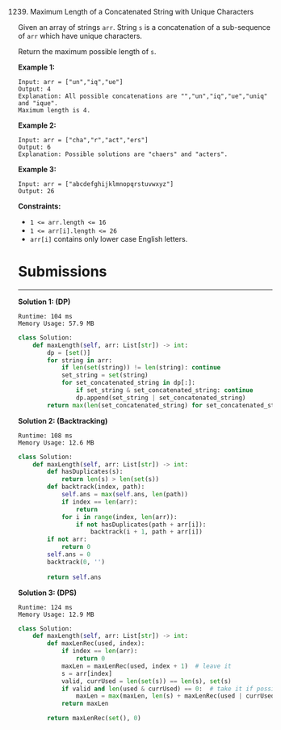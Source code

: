 1239. Maximum Length of a Concatenated String with Unique Characters

Given an array of strings `arr`. String `s` is a concatenation of a sub-sequence of `arr` which have unique characters.

Return the maximum possible length of `s`.

 

**Example 1:**
```
Input: arr = ["un","iq","ue"]
Output: 4
Explanation: All possible concatenations are "","un","iq","ue","uniq" and "ique".
Maximum length is 4.
```

**Example 2:**
```
Input: arr = ["cha","r","act","ers"]
Output: 6
Explanation: Possible solutions are "chaers" and "acters".
```

**Example 3:**
```
Input: arr = ["abcdefghijklmnopqrstuvwxyz"]
Output: 26
```

**Constraints:**

* `1 <= arr.length <= 16`
* `1 <= arr[i].length <= 26`
* `arr[i]` contains only lower case English letters.

# Submissions
---
**Solution 1: (DP)**
```
Runtime: 104 ms
Memory Usage: 57.9 MB
```
```python
class Solution:
    def maxLength(self, arr: List[str]) -> int:
        dp = [set()]
        for string in arr:
            if len(set(string)) != len(string): continue
            set_string = set(string)
            for set_concatenated_string in dp[:]:
                if set_string & set_concatenated_string: continue
                dp.append(set_string | set_concatenated_string)
        return max(len(set_concatenated_string) for set_concatenated_string in dp)
```

**Solution 2: (Backtracking)**
```
Runtime: 108 ms
Memory Usage: 12.6 MB
```
```python
class Solution:
    def maxLength(self, arr: List[str]) -> int:
        def hasDuplicates(s):
            return len(s) > len(set(s))
        def backtrack(index, path):
            self.ans = max(self.ans, len(path))
            if index == len(arr):
                return
            for i in range(index, len(arr)):
                if not hasDuplicates(path + arr[i]):
                    backtrack(i + 1, path + arr[i])
        if not arr:
            return 0
        self.ans = 0
        backtrack(0, '')
        
        return self.ans
```

**Solution 3: (DPS)**
```
Runtime: 124 ms
Memory Usage: 12.9 MB
```
```python
class Solution:
    def maxLength(self, arr: List[str]) -> int:
        def maxLenRec(used, index):
            if index == len(arr):
                return 0
            maxLen = maxLenRec(used, index + 1)  # leave it
            s = arr[index]
            valid, currUsed = len(set(s)) == len(s), set(s)
            if valid and len(used & currUsed) == 0:  # take it if possible
                maxLen = max(maxLen, len(s) + maxLenRec(used | currUsed, index + 1))
            return maxLen

        return maxLenRec(set(), 0)
```